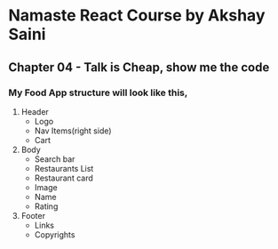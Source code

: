 # Namaste React Course by Akshay Saini
## Chapter 04 - Talk is Cheap, show me the code

### My Food App structure will look like this,

1. Header
   - Logo
   - Nav Items(right side)
   - Cart
2. Body
   - Search bar
   - Restaurants List
   - Restaurant card
   - Image
   - Name
   - Rating
3. Footer
   - Links
   - Copyrights
